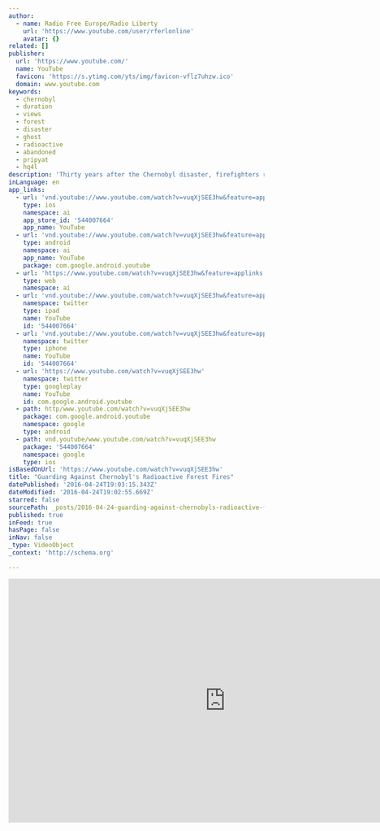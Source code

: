 ```yaml
---
author:
  - name: Radio Free Europe/Radio Liberty
    url: 'https://www.youtube.com/user/rferlonline'
    avatar: {}
related: []
publisher:
  url: 'https://www.youtube.com/'
  name: YouTube
  favicon: 'https://s.ytimg.com/yts/img/favicon-vflz7uhzw.ico'
  domain: www.youtube.com
keywords:
  - chernobyl
  - duration
  - views
  - forest
  - disaster
  - ghost
  - radioactive
  - abandoned
  - pripyat
  - hq4l
description: 'Thirty years after the Chernobyl disaster, firefighters remain on high alert to prevent radioactive forest fires. Originally published at - http://www.rferl.org/media/video/guarding-against-chernobyls-radioactive-forest-fires/27691519.html'
inLanguage: en
app_links:
  - url: 'vnd.youtube://www.youtube.com/watch?v=vuqXjSEE3hw&feature=applinks'
    type: ios
    namespace: ai
    app_store_id: '544007664'
    app_name: YouTube
  - url: 'vnd.youtube://www.youtube.com/watch?v=vuqXjSEE3hw&feature=applinks'
    type: android
    namespace: ai
    app_name: YouTube
    package: com.google.android.youtube
  - url: 'https://www.youtube.com/watch?v=vuqXjSEE3hw&feature=applinks'
    type: web
    namespace: ai
  - url: 'vnd.youtube://www.youtube.com/watch?v=vuqXjSEE3hw&feature=applinks'
    namespace: twitter
    type: ipad
    name: YouTube
    id: '544007664'
  - url: 'vnd.youtube://www.youtube.com/watch?v=vuqXjSEE3hw&feature=applinks'
    namespace: twitter
    type: iphone
    name: YouTube
    id: '544007664'
  - url: 'https://www.youtube.com/watch?v=vuqXjSEE3hw'
    namespace: twitter
    type: googleplay
    name: YouTube
    id: com.google.android.youtube
  - path: http/www.youtube.com/watch?v=vuqXjSEE3hw
    package: com.google.android.youtube
    namespace: google
    type: android
  - path: vnd.youtube/www.youtube.com/watch?v=vuqXjSEE3hw
    package: '544007664'
    namespace: google
    type: ios
isBasedOnUrl: 'https://www.youtube.com/watch?v=vuqXjSEE3hw'
title: "Guarding Against Chernobyl's Radioactive Forest Fires"
datePublished: '2016-04-24T19:03:15.343Z'
dateModified: '2016-04-24T19:02:55.669Z'
starred: false
sourcePath: _posts/2016-04-24-guarding-against-chernobyls-radioactive-forest-fires.md
published: true
inFeed: true
hasPage: false
inNav: false
_type: VideoObject
_context: 'http://schema.org'

---
```

<iframe src="https://cdn.embedly.com/widgets/media.html?src=https%3A%2F%2Fwww.youtube.com%2Fembed%2FvuqXjSEE3hw%3Ffeature%3Doembed&amp;url=https%3A%2F%2Fwww.youtube.com%2Fwatch%3Fv%3DvuqXjSEE3hw&amp;image=https%3A%2F%2Fi.ytimg.com%2Fvi%2FvuqXjSEE3hw%2Fhqdefault.jpg&amp;key=b7d04c9b404c499eba89ee7072e1c4f7&amp;type=text%2Fhtml&amp;schema=youtube" width="854" height="480" scrolling="no" frameborder="0" allowfullscreen="" style=""></iframe>
